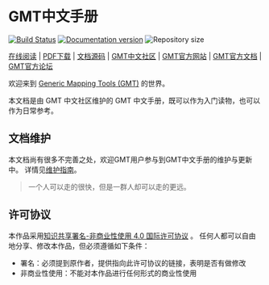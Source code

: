 # GMT中文手册

[![Build Status](https://travis-ci.org/gmt-china/GMT_docs.svg?branch=master)](https://travis-ci.org/gmt-china/GMT_docs)
[![Documentation version](https://img.shields.io/badge/版本-v6.1-blue.svg)](https://docs.gmt-china.org/6.1/)
![Repository size](https://img.shields.io/github/repo-size/gmt-china/GMT_Docs)

[在线阅读](https://docs.gmt-china.org/6.1/) |
[PDF下载](https://docs.gmt-china.org/6.1/GMT_docs.pdf) |
[文档源码](https://github.com/gmt-china/GMT_Docs) |
[GMT中文社区](https://gmt-china.org) |
[GMT官方网站](https://www.generic-mapping-tools.org) |
[GMT官方文档](https://docs.generic-mapping-tools.org) |
[GMT官方论坛](https://forum.generic-mapping-tools.org/)

欢迎来到 [Generic Mapping Tools (GMT)](https://www.generic-mapping-tools.org) 的世界。

本文档是由 GMT 中文社区维护的 GMT 中文手册，既可以作为入门读物，也可以作为日常参考。

## 文档维护

本文档尚有很多不完善之处，欢迎GMT用户参与到GMT中文手册的维护与更新中。
详情见[维护指南](https://docs.gmt-china.org/latest/contributing)。

> 一个人可以走的很快，但是一群人却可以走的更远。

## 许可协议

本作品采用[知识共享署名-非商业性使用 4.0 国际许可协议](http://creativecommons.org/licenses/by-nc/4.0/) 。
任何人都可以自由地分享、修改本作品，但必须遵循如下条件：

- 署名：必须提到原作者，提供指向此许可协议的链接，表明是否有做修改
- 非商业性使用：不能对本作品进行任何形式的商业性使用
